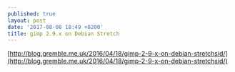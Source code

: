 ```yaml
---
published: true
layout: post
date: '2017-08-08 18:49 +0200'
title: gimp 2.9.x on Debian Stretch
---
```

[http://blog.gremble.me.uk/2016/04/18/gimp-2-9-x-on-debian-stretchsid/](http://blog.gremble.me.uk/2016/04/18/gimp-2-9-x-on-debian-stretchsid/)
